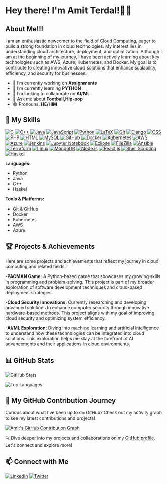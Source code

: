 # Hey there! I'm Amit Terdal!👋✨
## About Me!!!

I am an enthusiastic newcomer to the field of Cloud Computing, eager to build a strong foundation in cloud technologies. My interest lies in understanding cloud architecture, deployment, and optimization. Although I am at the beginning of my journey, I have been actively learning about key technologies such as AWS, Azure, Kubernetes, and Docker. My goal is to contribute to creating innovative cloud solutions that enhance scalability, efficiency, and security for businesses.

- 🔭 I’m currently working on **Assignments**
- 🌱 I’m currently learning **PYTHON**
- 👯 I’m looking to collaborate on **AI/ML**
- 💬 Ask me about **Football,Hip-pop**
- 😄 Pronouns: **HE/HIM**

## 🚀 My Skills

[![C](https://img.shields.io/badge/C-A8B9CC?style=flat&logo=c&logoColor=white)](https://en.wikipedia.org/wiki/C_(programming_language))
[![C++](https://img.shields.io/badge/C++-00599C?style=flat&logo=cplusplus&logoColor=white)](https://isocpp.org/)
[![Java](https://img.shields.io/badge/Java-007396?style=flat&logo=java&logoColor=white)](https://www.oracle.com/java/)
[![JavaScript](https://img.shields.io/badge/JavaScript-F7DF1E?style=flat&logo=javascript&logoColor=black)](https://developer.mozilla.org/en-US/docs/Web/JavaScript)
[![Python](https://img.shields.io/badge/Python-3776AB?style=flat&logo=python&logoColor=white)](https://www.python.org/)
[![LaTeX](https://img.shields.io/badge/LaTeX-008080?style=flat&logo=latex&logoColor=white)](https://www.latex-project.org/)
[![Git](https://img.shields.io/badge/Git-F05032?style=flat&logo=git&logoColor=white)](https://git-scm.com/)
[![Django](https://img.shields.io/badge/Django-092E20?style=flat&logo=django&logoColor=white)](https://www.djangoproject.com/)
[![CSS](https://img.shields.io/badge/CSS-1572B6?style=flat&logo=css3&logoColor=white)](https://www.w3.org/Style/CSS/)
[![PHP](https://img.shields.io/badge/PHP-777BB4?style=flat&logo=php&logoColor=white)](https://www.php.net/)
[![HTML](https://img.shields.io/badge/HTML-E34F26?style=flat&logo=html5&logoColor=white)](https://developer.mozilla.org/en-US/docs/Web/HTML)
[![MySQL](https://img.shields.io/badge/MySQL-4479A1?style=flat&logo=mysql&logoColor=white)](https://www.mysql.com/)
[![GitHub](https://img.shields.io/badge/GitHub-181717?style=flat&logo=github&logoColor=white)](https://github.com/)
[![Docker](https://img.shields.io/badge/Docker-2496ED?style=flat&logo=docker&logoColor=white)](https://www.docker.com/)
[![Kubernetes](https://img.shields.io/badge/Kubernetes-326CE5?style=flat&logo=kubernetes&logoColor=white)](https://kubernetes.io/)
[![AWS](https://img.shields.io/badge/AWS-232F3E?style=flat&logo=amazonaws&logoColor=white)](https://aws.amazon.com/)
[![Azure](https://img.shields.io/badge/Azure-0078D4?style=flat&logo=microsoftazure&logoColor=white)](https://azure.microsoft.com/)
[![Jenkins](https://img.shields.io/badge/Jenkins-D24939?style=flat&logo=jenkins&logoColor=white)](https://www.jenkins.io/)
[![Jupyter Notebook](https://img.shields.io/badge/Jupyter%20Notebook-F37626?style=flat&logo=jupyter&logoColor=white)](https://jupyter.org/)
[![Eclipse](https://img.shields.io/badge/Eclipse-2C2255?style=flat&logo=eclipse&logoColor=white)](https://www.eclipse.org/)
[![FileZilla](https://img.shields.io/badge/FileZilla-003A70?style=flat&logo=filezilla&logoColor=white)](https://filezilla-project.org/)
[![Ansible](https://img.shields.io/badge/Ansible-EE0000?style=flat&logo=ansible&logoColor=white)](https://www.ansible.com/)
[![Terraform](https://img.shields.io/badge/Terraform-623CE4?style=flat&logo=terraform&logoColor=white)](https://www.terraform.io/)
[![Linux](https://img.shields.io/badge/Linux-FCC624?style=flat&logo=linux&logoColor=black)](https://www.kernel.org/)
[![MongoDB](https://img.shields.io/badge/MongoDB-47A248?style=flat&logo=mongodb&logoColor=white)](https://www.mongodb.com/)
[![Node.js](https://img.shields.io/badge/Node.js-339933?style=flat&logo=node.js&logoColor=white)](https://nodejs.org/)
[![React.js](https://img.shields.io/badge/React-61DAFB?style=flat&logo=react&logoColor=black)](https://reactjs.org/)
[![Shell Scripting](https://img.shields.io/badge/Shell%20Scripting-121011?style=flat&logo=gnubash&logoColor=white)](https://en.wikipedia.org/wiki/Shell_script)
[![Haskell](https://img.shields.io/badge/Haskell-5D4F85?style=flat&logo=haskell&logoColor=white)](https://www.haskell.org/)


**Languages:**
- Python
- Java
- C++
- Haskel

**Tools & Platforms:**
- Git & GitHub
- Docker
- Kubernetes
- AWS
- Azure

## 🏆 Projects & Achievements
Here are some projects and achievements that reflect my journey in cloud computing and related fields:

**-PACMAN Game:** A Python-based game that showcases my growing skills in programming and problem-solving. This project is part of my broader exploration of software development techniques and cloud-based deployment strategies.

**-Cloud Security Innovations:** Currently researching and developing advanced solutions to enhance computer security through innovative hardware-based methods. This project aligns with my goal of improving cloud security and optimizing system efficiency.

**-AI/ML Exploration:** Diving into machine learning and artificial intelligence to understand how these technologies can be integrated into cloud solutions. This exploration helps me stay at the forefront of AI advancements and their applications in cloud environments.

## 📊 GitHub Stats

<!-- GitHub Stats Card -->
![GitHub Stats](https://github-readme-stats.vercel.app/api?username=Amit-S-Terdal&show_icons=true&hide_title=true&count_private=true&include_all_commits=true&theme=dark)


<!-- Top Languages Card -->
![Top Languages](https://github-readme-stats.vercel.app/api/top-langs/?username=Amit-S-Terdal&layout=compact&theme=dark)


## 🚀 My GitHub Contribution Journey

Curious about what I've been up to on GitHub? Check out my activity graph to see my latest contributions and projects!

[![Amit's GitHub Contribution Graph](https://github-readme-activity-graph.vercel.app/graph?username=Amit-S-Terdal&theme=github)](https://github.com/ashutosh00710/github-readme-activity-graph)

🔍 Dive deeper into my projects and collaborations on my [GitHub profile](https://github.com/Amit-S-Terdal). Let's connect and explore more!



## 📫 Connect with Me

[![LinkedIn](https://img.shields.io/badge/LinkedIn-0A66C2?style=flat&logo=linkedin&logoColor=white)](https://www.linkedin.com/in/amit-s-terdal-89a52a329)
[![Twitter](https://img.shields.io/badge/Twitter-1DA1F2?style=flat&logo=twitter&logoColor=white)](https://twitter.com/AmitTerdal)

